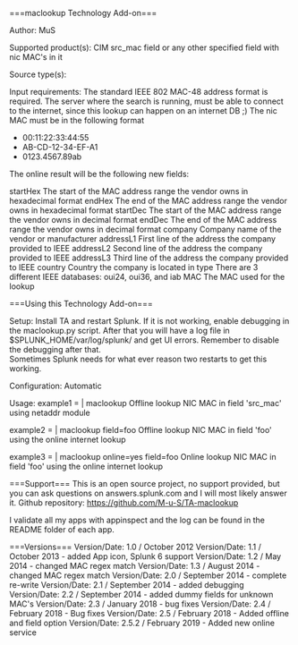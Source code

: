 ===maclookup Technology Add-on===

   Author: MuS

   Supported product(s):
   CIM src_mac field or any other specified field with nic MAC's in it

   Source type(s):

   Input requirements:
   The standard IEEE 802 MAC-48 address format is required.
   The server where the search is running, must be able to connect to the internet, 
   since this lookup can happen on an internet DB ;)
   The nic MAC must be in the following format
   - 00:11:22:33:44:55
   - AB-CD-12-34-EF-A1
   - 0123.4567.89ab

   The online result will be the following new fields:

   startHex	The start of the MAC address range the vendor owns in hexadecimal format
   endHex	The end of the MAC address range the vendor owns in hexadecimal format
   startDec	The start of the MAC address range the vendor owns in decimal format
   endDec	The end of the MAC address range the vendor owns in decimal format
   company	Company name of the vendor or manufacturer
   addressL1	First line of the address the company provided to IEEE
   addressL2	Second line of the address the company provided to IEEE
   addressL3	Third line of the address the company provided to IEEE
   country	Country the company is located in
   type		There are 3 different IEEE databases: oui24, oui36, and iab
   MAC		The MAC used for the lookup

===Using this Technology Add-on===

   Setup:
   Install TA and restart Splunk. If it is not working, enable debugging in the
   maclookup.py script. After that you will have a log file in
   $SPLUNK_HOME/var/log/splunk/ and get UI errors. Remember to disable the
   debugging after that.  
   Sometimes Splunk needs for what ever reason two restarts to get this working.

   Configuration:
   Automatic

   Usage:
   example1 = | maclookup
   Offline lookup NIC MAC in field 'src_mac' using netaddr module

   example2 = | maclookup field=foo
   Offline lookup NIC MAC in field 'foo' using the online internet lookup

   example3 = | maclookup online=yes field=foo
   Online lookup NIC MAC in field 'foo' using the online internet lookup

===Support===
This is an open source project, no support provided, but you can ask questions
on answers.splunk.com and I will most likely answer it.
Github repository: https://github.com/M-u-S/TA-maclookup

I validate all my apps with appinspect and the log can be found in the README
folder of each app.

===Versions===
Version/Date: 1.0 / October 2012
Version/Date: 1.1 / October 2013 - added App icon, Splunk 6 support
Version/Date: 1.2 / May 2014 - changed MAC regex match
Version/Date: 1.3 / August 2014 - changed MAC regex match
Version/Date: 2.0 / September 2014 - complete re-write
Version/Date: 2.1 / September 2014 - added debugging
Version/Date: 2.2 / September 2014 - added dummy fields for unknown MAC's
Version/Date: 2.3 / January 2018 - bug fixes
Version/Date: 2.4 / February 2018 - Bug fixes
Version/Date: 2.5 / February 2018 - Added offline and field option
Version/Date: 2.5.2 / February 2019 - Added new online service
